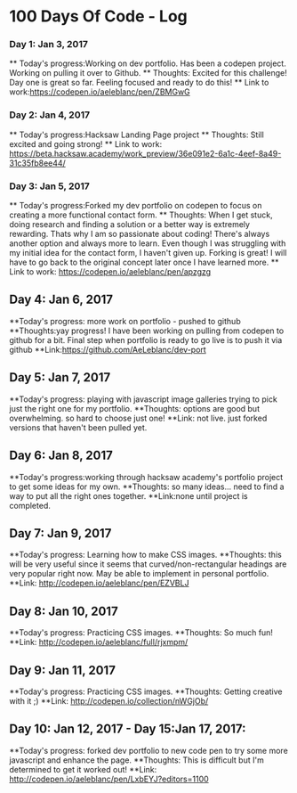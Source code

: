 # 100 Days Of Code - Log

### Day 1: Jan 3, 2017

** Today's progress:Working on dev portfolio. Has been a codepen project. Working on pulling it over to Github.
** Thoughts: Excited for this challenge! Day one is great so far. Feeling focused and ready to do this!
** Link to work:https://codepen.io/aeleblanc/pen/ZBMGwG

### Day 2: Jan 4, 2017
** Today's progress:Hacksaw Landing Page project
** Thoughts: Still excited and going strong!
** Link to work: https://beta.hacksaw.academy/work_preview/36e091e2-6a1c-4eef-8a49-31c35fb8ee44/

### Day 3: Jan 5, 2017
** Today's progress:Forked my dev portfolio on codepen to focus on creating a more functional contact form.
** Thoughts: When I get stuck, doing research and finding a solution or a better way is extremely rewarding. Thats why I am so passionate about coding! There's always another option and always more to learn. Even though I was struggling with my initial idea for the contact form, I haven't given up. Forking is great! I will have to go back to the original concept later once I have learned more.
** Link to work: https://codepen.io/aeleblanc/pen/apzgzg

## Day 4: Jan 6, 2017
**Today's progress: more work on portfolio - pushed to github
**Thoughts:yay progress! I have been working on pulling from codepen to github for a bit. Final step when portfolio is ready to go live is to push it via github
**Link:https://github.com/AeLeblanc/dev-port

## Day 5: Jan 7, 2017
**Today's progress: playing with javascript image galleries trying to pick just the right one for my portfolio.
**Thoughts: options are good but overwhelming. so hard to choose just one!
**Link: not live. just forked versions that haven't been pulled yet.

## Day 6: Jan 8, 2017
**Today's progress:working through hacksaw academy's portfolio project to get some ideas for my own.
**Thoughts: so many ideas... need to find a way to put all the right ones together.
**Link:none until project is completed.

## Day 7: Jan 9, 2017
**Today's progress: Learning how to make CSS images.
**Thoughts: this will be very useful since it seems that curved/non-rectangular headings are very popular right now. May be able to implement in personal portfolio.
**Link: http://codepen.io/aeleblanc/pen/EZVBLJ 

## Day 8: Jan 10, 2017
**Today's progress: Practicing CSS images.
**Thoughts: So much fun!
**Link: http://codepen.io/aeleblanc/full/rjxmpm/

## Day 9: Jan 11, 2017
**Today's progress: Practicing CSS images.
**Thoughts: Getting creative with it ;)
**Link: http://codepen.io/collection/nWGjOb/

## Day 10: Jan 12, 2017 - Day 15:Jan 17, 2017:
**Today's progress: forked dev portfolio to new code pen to try some more javascript and enhance the page.
**Thoughts: This is difficult but I'm determined to get it worked out!
**Link: http://codepen.io/aeleblanc/pen/LxbEYJ?editors=1100
